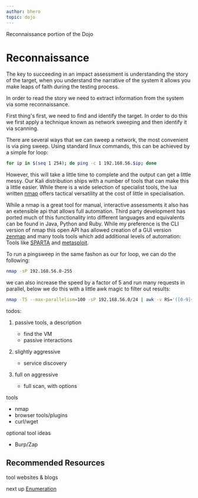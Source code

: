```yaml
---
author: bhero
topic: dojo
---
```


Reconnaissance portion of the Dojo

# Reconnaissance

The key to succeeding in an impact assessment is understanding the story of the target, when you understand the narrative of the system it allows you make leaps of faith during the testing process.

In order to read the story we need to extract information from the system via some reconnaissance. 

First thing's first, we need to find and identify the target. In order to do this we first apply a technique known as network sweeping and then identify it via scanning.

There are several ways that we can sweep a network, the most convenient is via ping sweep. Using standard linux commands, this can be achieved by a simple for loop:

``` bash
for ip in $(seq 1 254); do ping -c 1 192.168.56.$ip; done
```

However, this will take a little time to complete and the output can get a little messy. Our Kali distribution ships with a number of tools that can make this a little easier. While there is a wide selection of specialist tools, the lua written [nmap](https://nmap.org/) offers tactical versatility at the cost of little in specialisation.

While a nmap is a great tool for manual, interactive assessments it also has an extensible api that allows full automation. Third party development has ported much of this functionality into different languages and equivalents can be found in Java, Python and Ruby. While my preference is the CLI version of nmap this open API has allowed creation of a GUI version [zenmap](https://nmap.org/zenmap/) and many tools tools which add additional levels of automation: Tools like [SPARTA](https://sparta.secforce.com/) and [metasploit](https://www.metasploit.com/). 

To run a pingsweep in the same fashon as our for loop, we can do the following:

``` bash
nmap -sP 192.168.56.0-255
```

we can also increase the speed by a factor of 5 and run many requests in parallel, below we do this with a little awk magic to filter out results:

``` bash
nmap -T5 --max-parallelism=100 -sP 192.168.56.0/24 | awk -v RS='([0-9]+\\.){3}[0-9]+' 'RT{print RT}'
```




todos:

1. passive tools, a description
    * find the VM
    * passive interactions

2. slightly aggressive
    * service discovery

3. full on aggressive
    * full scan, with options

tools
* nmap
* browser tools/plugins 
* curl/wget

optional tool ideas
* Burp/Zap

## Recommended Resources

tool websites & blogs


next up [Enumeration](Stapler-Dojo-Part-3-Exercises.html)